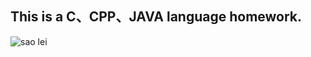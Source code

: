 ## This is a C、CPP、JAVA language homework.

![sao lei](https://github.com/Baisha-Geek/Curriculum-Design/tree/master/saolei-CPP/picture)